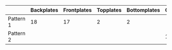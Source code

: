 |           | Backplates | Frontplates | Topplates | Bottomplates | Circles |
|-----------|------------|-------------|-----------|--------------|---------|
| Pattern 1 |         18 |          17 |         2 |            2 |         |
| Pattern 2 |            |             |           |              |     135 |